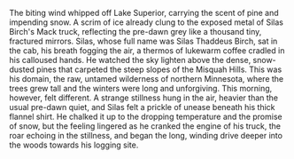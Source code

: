 The biting wind whipped off Lake Superior, carrying the scent of pine and impending snow.  A scrim of ice already clung to the exposed metal of Silas Birch's Mack truck, reflecting the pre-dawn grey like a thousand tiny, fractured mirrors. Silas, whose full name was Silas Thaddeus Birch, sat in the cab, his breath fogging the air, a thermos of lukewarm coffee cradled in his calloused hands.  He watched the sky lighten above the dense, snow-dusted pines that carpeted the steep slopes of the Misquah Hills.  This was his domain, the raw, untamed wilderness of northern Minnesota, where the trees grew tall and the winters were long and unforgiving. This morning, however, felt different.  A strange stillness hung in the air, heavier than the usual pre-dawn quiet, and Silas felt a prickle of unease beneath his thick flannel shirt.  He chalked it up to the dropping temperature and the promise of snow, but the feeling lingered as he cranked the engine of his truck, the roar echoing in the stillness, and began the long, winding drive deeper into the woods towards his logging site.
